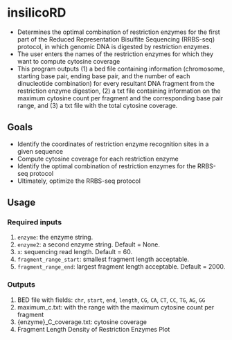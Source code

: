 # insilicoRD

* Determines the optimal combination of restriction enzymes for the first part of the Reduced Representation Bisulfite Sequencing (RRBS-seq) protocol, in which genomic DNA is digested by restriction enzymes. 
* The user enters the names of the restriction enzymes for which they want to compute cytosine coverage
* This program outputs (1) a bed file containing information (chromosome, starting base pair, ending base pair, and the number of each dinucleotide combination) for every resultant DNA fragment from the restriction enzyme digestion, (2) a txt file containing information on the maximum cytosine count per fragment and the corresponding base pair range, and (3) a txt file with the total cytosine coverage.

## Goals
* Identify the coordinates of restriction enzyme recognition sites in a given sequence 
* Compute cytosine coverage for each restriction enzyme
* Identify the optimal combination of restriction enzymes for the RRBS-seq protocol
* Ultimately, optimize the RRBS-seq protocol 

## Usage

### Required inputs
1. ```enzyme```: the enzyme string. 
2.  ```enzyme2```: a second enzyme string. Default = None. 
3.  ```x```: sequencing read length. Default = 60. 
4.  ```fragment_range_start```: smallest fragment length acceptable. 
5.  ```fragment_range_end```: largest fragment length acceptable. Default = 2000. 

### Outputs 
1. BED file with fields: ```chr```, ```start```, ```end```, ```length```, ```CG```, ```CA```, ```CT```, ```CC```, ```TG```, ```AG```, ```GG```
2. maximum_c.txt: with the range with the maximum cytosine count per fragment 
3. {enzyme}_C_coverage.txt: cytosine coverage
4. Fragment Length Density of Restriction Enzymes Plot
